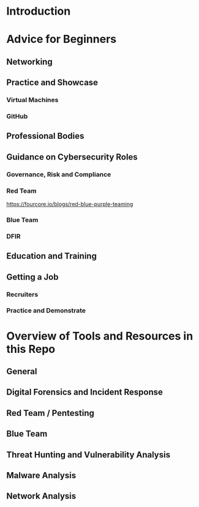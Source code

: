 # Introduction

# Advice for Beginners

## Networking

## Practice and Showcase

### Virtual Machines

### GitHub

## Professional Bodies

## Guidance on Cybersecurity Roles

### Governance, Risk and Compliance

### Red Team

https://fourcore.io/blogs/red-blue-purple-teaming

### Blue Team

### DFIR

## Education and Training

## Getting a Job

### Recruiters

### Practice and Demonstrate

# Overview of Tools and Resources in this Repo

## General

## Digital Forensics and Incident Response

## Red Team / Pentesting

## Blue Team

## Threat Hunting and Vulnerability Analysis

## Malware Analysis

## Network Analysis
